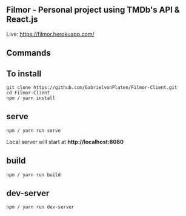 ## Filmor - Personal project using TMDb's API & React.js

Live: https://filmor.herokuapp.com/

## Commands
**To install**
------
```
git clone https://github.com/GabrielvonPlaten/Filmor-Client.git
cd Filmor-Client
npm / yarn install
```
serve
------
```
npm / yarn run serve
```


Local server will start at **http://localhost:8080**

build
------
```
npm / yarn run build
```

dev-server
------
```
npm / yarn run dev-server
```



